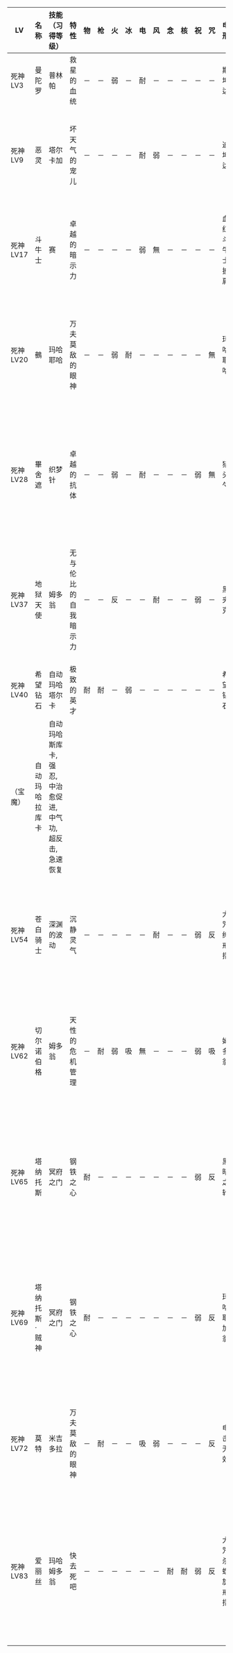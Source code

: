 |LV|名称|技能（习得等级）|特性|物|枪|火|冰|电|风|念|核|祝|咒|电刑|警报电刑|装备类型|技能|
|-|-|-|-|-|-|-|-|-|-|-|-|-|-|-|-|-|-|
|死神LV3|曼陀罗|普林帕|救星的血统|－|－|弱|－|耐|－|－|－|－|－|斯坤达|玛哈斯坤达|技能卡|能量水滴,突击(4),斯坤达(5)|
|死神LV9|恶灵|塔尔卡加|坏天气的宠儿|－|－|－|－|耐|弱|－|－|－|－|迪坤达|迪卡加|技能卡|致盲,倒栽痛击(10),玛琳卡琳(11),电击识破(13),迪坤达(14)|
|死神LV17|斗牛士|赛|卓越的暗示力|－|－|－|－|弱|無|－|－|－|－|血红斗牛士披肩|鲜血斗牛士披肩|男性防具|晕眩无效,斯库卡加,玛哈赛(18),双重射击(20),电光火石(22)|
|死神LV20|鵺|玛哈耶哈|万夫莫敌的眼神|－|－|弱|耐|－|－|－|－|－|無|玛哈耶哈|耶加|技能卡|倒栽痛击,姆多(21),普林帕(22),玛哈姆多(24),俯冲突击(25),咒怨强化(26)|
|死神LV28|畢舍遮|织梦针|卓越的抗体|－|－|弱|－|耐|－|－|－|弱|無|猎头勺|猎头巨勺|摩纳近战|横冲直撞,污秽空气,玛哈姆多(29),深渊的波动(31),绝望几率UP(32),姆多翁(33)|
|死神LV37|地狱天使|姆多翁|无与伦比的自我暗示力|－|－|反|－|－|耐|－|－|弱|－|黑夹克|暗黑夹克|男性防具|亚基拉欧,敏捷诀窍,颠塔拉弗(38),火焰强化(39),玛哈拉基翁(40),玛哈姆多翁(41)|
|死神LV40|希望钻石|自动玛哈塔尔卡|极致的英才|耐|耐|－|弱|－|－|－|－|－|－|希望钻石|希望钻石R|饰品|
|（宝魔）|自动玛哈拉库卡|自动玛哈斯库卡,强忍,中治愈促进,中气功,超反击,急速恢复|
|死神LV54|苍白骑士|深渊的波动|沉静灵气|－|－|－|－|－|耐|－|－|弱|反|大咒缚戒指|大咒缚螺旋戒指|饰品|耶加翁,头脑震撼,咒怨强化(55),米吉多拉(56),极·祝福识破(58),死亡界限(59)|
|死神LV62|切尔诺伯格|姆多翁|天性的危机管理|－|耐|弱|吸|無|－|－|－|弱|吸|姆多翁|玛哈姆多翁|技能卡|血祭,刹那五月雨斩,污秽吐息(63),死亡界限(64),恐惧几率UP(66),勇气之击(67)|
|死神LV65|塔纳托斯|冥府之门|钢铁之心|耐|－|－|－|－|－|－|－|弱|反|黑暗之轮|黑暗之轮R|饰品|DLC,玛哈耶加翁,玛哈姆多翁,高级咒怨强化(66),一枪毙命(68),高压电流(69),不屈斗志(70)|
|死神LV69|塔纳托斯·贼神|冥府之门|钢铁之心|耐|－|－|－|－|－|－|－|弱|反|玛哈耶加翁|恶魔审判|技能卡|DLC,玛哈耶加翁,玛哈姆多翁,姆多成功率UP(70),一枪毙命(72),逆境的觉悟(73),不屈斗志(74)|
|死神LV72|莫特|米吉多拉|万夫莫敌的眼神|－|耐|－|－|吸|弱|－|－|－|反|电击无效|电击反弹|技能卡|玛哈塔尔卡加,玛哈耶加翁,专心致志(74),米吉多拉翁(76),电击反弹(77)|
|死神LV83|爱丽丝|玛哈姆多翁|快去死吧|－|－|－|－|－|－|耐|耐|弱|反|大咒杀螺旋戒指|被诅咒的白缎带|饰品|姆多成功率UP,玛哈耶加翁,可以为我而死吗？(85),米吉多拉翁(86),专心致志(87),生还把戏(88)|
